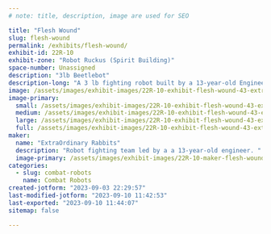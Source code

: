 ```yaml
---
# note: title, description, image are used for SEO

title: "Flesh Wound"
slug: flesh-wound
permalink: /exhibits/flesh-wound/
exhibit-id: 22R-10
exhibit-zone: "Robot Ruckus (Spirit Building)"
space-number: Unassigned
description: "3lb Beetlebot"
description-long: "A 3 lb fighting robot built by a 13-year-old Engineer with a spinning blade weapon."
image: /assets/images/exhibit-images/22R-10-exhibit-flesh-wound-43-extraordinaryrabbits-copy-257-large.jpg
image-primary: 
  small: /assets/images/exhibit-images/22R-10-exhibit-flesh-wound-43-extraordinaryrabbits-copy-257-small.jpg
  medium: /assets/images/exhibit-images/22R-10-exhibit-flesh-wound-43-extraordinaryrabbits-copy-257-medium.jpg
  large: /assets/images/exhibit-images/22R-10-exhibit-flesh-wound-43-extraordinaryrabbits-copy-257-large.jpg
  full: /assets/images/exhibit-images/22R-10-exhibit-flesh-wound-43-extraordinaryrabbits-copy-257-full.jpg
maker: 
  name: "ExtraOrdinary Rabbits"
  description: "Robot fighting team led by a a 13-year-old engineer. "
  image-primary: /assets/images/exhibit-images/22R-10-maker-flesh-wound-extraordinaryrabbits-copy-medium.jpg
categories: 
  - slug: combat-robots
    name: Combat Robots
created-jotform: "2023-09-03 22:29:57"
last-modified-jotform: "2023-09-10 11:42:53"
last-exported: "2023-09-10 11:44:07"
sitemap: false

---
```

